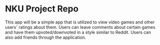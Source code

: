 # NKU Project Repo
This app will be a simple app that is utilized to view video games and other users' ratings about them. Users can leave comments about certain games and have them upvoted/downvoted in a style similar to 
Reddit. Users can also add friends through the application. 
